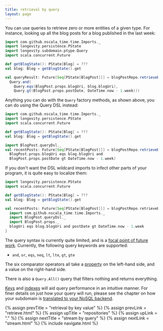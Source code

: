 ```yaml
---
title: retrieval by query
layout: page
---
```


You can use queries to retrieve zero or more entities of a given
type. For instance, looking up all the blog posts for a blog published
in the last week:

```scala
import com.github.nscala_time.time.Imports._
import longevity.persistence.PState
import longevity.subdomain.ptype.Query
import scala.concurrent.Future

def getBlogState(): PState[Blog] = ???
val blog: Blog = getBlogState().get

val queryResult: Future[Seq[PState[BlogPost]]] = blogPostRepo.retrieveByQuery(
  Query.and(
    Query.eqs(BlogPost.props.blogUri, blog.blogUri),
    Query.gt(BlogPost.props.postDate, DateTime.now - 1.week)))
```

Anything you can do with the `Query` factory methods, as shown above,
you can do using the Query DSL instead:

```scala
import com.github.nscala_time.time.Imports._
import longevity.persistence.PState
import scala.concurrent.Future

def getBlogState(): PState[Blog] = ???
val blog: Blog = getBlogState().get

import BlogPost.queryDsl._
val recentPosts: Future[Seq[PState[BlogPost]]] = blogPostRepo.retrieveByQuery(
  BlogPost.props.blogUri eqs blog.blogUri and
  BlogPost.props.postDate gt DateTime.now - 1.week)
```

If you don't want the DSL wildcard imports to infect other parts of
your program, it is quite easy to localize them:

```scala
import longevity.persistence.PState
import scala.concurrent.Future

def getBlogState(): PState[Blog] = ???
val blog: Blog = getBlogState().get

val recentPosts: Future[Seq[PState[BlogPost]]] = blogPostRepo.retrieveByQuery {
  import com.github.nscala_time.time.Imports._
  import BlogPost.queryDsl._
  import BlogPost.props._
  blogUri eqs blog.blogUri and postDate gt DateTime.now - 1.week
}
```

The query syntax is currently quite limited, and is a [focal point of
future
work](https://www.pivotaltracker.com/epic/show/2253386). Currently,
the following query keywords are supported:

  - `and`, `or`, `eqs`, `neq`, `lt`, `lte`, `gt`, `gte`

The six comparator operators all take a
[property](../ptype/properties.html) on the left-hand side, and a
value on the right-hand side.

There is also a `Query.All()` query that filters nothing and
returns everything.

[Keys](../ptype/keys.html) and [indexes](../ptype/indexes.html) will
aid query performance in an intuitive manner. For finer details on
just how your query will run, please see the chapter on how your
subdomain is [translated to your NoSQL backend](../translation).

{% assign prevTitle = "retrieval by key value" %}
{% assign prevLink = "retrieve.html" %}
{% assign upTitle = "repositories" %}
{% assign upLink = "." %}
{% assign nextTitle = "stream by query" %}
{% assign nextLink = "stream.html" %}
{% include navigate.html %}
